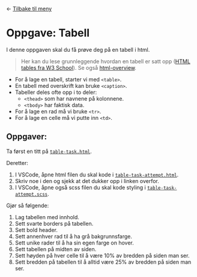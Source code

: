 <link href="/_autogenerated-css/base.css" rel="stylesheet" type="text/css" />

← [Tilbake til meny](/_autogenerated-html/README.html)

# Oppgave: Tabell

I denne oppgaven skal du få prøve deg på en tabell i html.

> Her kan du lese grunnleggende hvordan en tabell er satt opp ([HTML tables fra W3 School](https://www.w3schools.com/html/html_tables.asp)). Se også [html-overview](/docs/_autogenerated-html/html-overview.html).

-   For å lage en tabell, starter vi med `<table>`.
-   En tabell med overskrift kan bruke `<caption>`.
-   Tabeller deles ofte opp i to deler:
    -   `<thead>` som har navnene på kolonnene.
    -   `<tbody>` har faktisk data.
-   For å lage en rad må vi bruke `<tr>`.
-   For å lage en celle må vi putte inn `<td>`.

## Oppgaver:

Ta først en titt på [`table-task.html`](/tasks/4-table/solution/table-task.html).

<!-- Det gjør du ved å:

1.  Trykk på filen over (ikke se på koden).
2.  Trykk `Cmd + Shift + P`.
3.  Skriv `Open with Live Server` og trykk enter. -->

Deretter:

1. I VSCode, åpne html filen du skal kode i [`table-task-attempt.html`](/tasks/4-table/attempt/table-task-attempt.html).
2. Skriv noe i den og sjekk at det dukker opp i linken overfor.
    <!-- 3. Trykk `Cmd + Shift + P`. -->
    <!-- 4. Skriv `Open with Live Server` og trykk enter. -->
3. I VSCode, åpne også scss filen du skal kode styling i [`table-task-attempt.scss`](/tasks/4-table/attempt/table-task-attempt.scss).

Gjør så følgende:

1. Lag tabellen med innhold.
2. Sett svarte borders på tabellen.
3. Sett bold header.
4. Sett annenhver rad til å ha grå bakgrunnsfarge.
5. Sett unike rader til å ha sin egen farge on hover.
6. Sett tabellen på midten av siden.
7. Sett høyden på hver celle til å være 10% av bredden på siden man ser.
8. Sett bredden på tabellen til å alltid være 25% av bredden på siden man ser.
